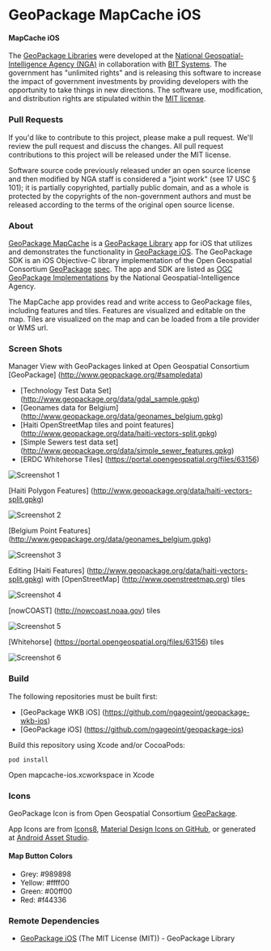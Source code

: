 # GeoPackage MapCache iOS

#### MapCache iOS ####

The [GeoPackage Libraries](http://ngageoint.github.io/GeoPackage/) were developed at the [National Geospatial-Intelligence Agency (NGA)](http://www.nga.mil/) in collaboration with [BIT Systems](http://www.bit-sys.com/). The government has "unlimited rights" and is releasing this software to increase the impact of government investments by providing developers with the opportunity to take things in new directions. The software use, modification, and distribution rights are stipulated within the [MIT license](http://choosealicense.com/licenses/mit/).


### Pull Requests ###
If you'd like to contribute to this project, please make a pull request. We'll review the pull request and discuss the changes. All pull request contributions to this project will be released under the MIT license.

Software source code previously released under an open source license and then modified by NGA staff is considered a "joint work" (see 17 USC § 101); it is partially copyrighted, partially public domain, and as a whole is protected by the copyrights of the non-government authors and must be released according to the terms of the original open source license.

### About ###


[GeoPackage MapCache](http://ngageoint.github.io/geopackage-mapcache-ios/) is a [GeoPackage Library](http://ngageoint.github.io/GeoPackage/) app for iOS that utilizes and demonstrates the functionality in [GeoPackage iOS](https://github.com/ngageoint/geopackage-ios).  The GeoPackage SDK is an iOS Objective-C library implementation of the Open Geospatial Consortium [GeoPackage](http://www.geopackage.org/) [spec](http://www.geopackage.org/spec/). The app and SDK are listed as [OGC GeoPackage Implementations](http://www.geopackage.org/#implementations_nga) by the National Geospatial-Intelligence Agency.


The MapCache app provides read and write access to GeoPackage files, including features and tiles. Features are visualized and editable on the map. Tiles are visualized on the map and can be loaded from a tile provider or WMS url.

### Screen Shots ###

Manager View with GeoPackages linked at Open Geospatial Consortium [GeoPackage] (http://www.geopackage.org/#sampledata)
 
* [Technology Test Data Set] (http://www.geopackage.org/data/gdal_sample.gpkg)
* [Geonames data for Belgium] (http://www.geopackage.org/data/geonames_belgium.gpkg)
* [Haiti OpenStreetMap tiles and point features] (http://www.geopackage.org/data/haiti-vectors-split.gpkg)
* [Simple Sewers test data set] (http://www.geopackage.org/data/simple_sewer_features.gpkg)
* [ERDC Whitehorse Tiles] (https://portal.opengeospatial.org/files/63156)

![Screenshot 1](screenshots/screenshot1.jpg)

[Haiti Polygon Features] (http://www.geopackage.org/data/haiti-vectors-split.gpkg)

![Screenshot 2](screenshots/screenshot2.jpg)

[Belgium Point Features] (http://www.geopackage.org/data/geonames_belgium.gpkg)

![Screenshot 3](screenshots/screenshot3.jpg)

Editing [Haiti Features] (http://www.geopackage.org/data/haiti-vectors-split.gpkg) with [OpenStreetMap] (http://www.openstreetmap.org) tiles

![Screenshot 4](screenshots/screenshot4.jpg)

[nowCOAST] (http://nowcoast.noaa.gov) tiles

![Screenshot 5](screenshots/screenshot5.jpg)

[Whitehorse] (https://portal.opengeospatial.org/files/63156) tiles

![Screenshot 6](screenshots/screenshot6.jpg)

### Build ###

The following repositories must be built first:
* [GeoPackage WKB iOS] (https://github.com/ngageoint/geopackage-wkb-ios)
* [GeoPackage iOS] (https://github.com/ngageoint/geopackage-ios)

Build this repository using Xcode and/or CocoaPods:

    pod install

Open mapcache-ios.xcworkspace in Xcode

### Icons ###

GeoPackage Icon is from Open Geospatial Consortium [GeoPackage](http://www.geopackage.org/).

App Icons are from [Icons8](https://icons8.com/), [Material Design Icons on GitHub](https://github.com/google/material-design-icons), or generated at [Android Asset Studio](http://romannurik.github.io/AndroidAssetStudio).

#### Map Button Colors ####
* Grey: #989898
* Yellow: #ffff00
* Green: #00ff00
* Red: #f44336

### Remote Dependencies ###

* [GeoPackage iOS](https://github.com/ngageoint/geopackage-ios) (The MIT License (MIT)) - GeoPackage Library

